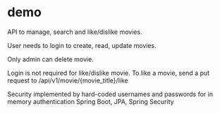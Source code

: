 # demo
 API to manage, search and like/dislike movies.
 
 
 User needs to login to  create, read, update movies.
 
 
 Only admin can delete movie.

Login is not required for like/dislike movie. To like a movie, send a put request to 
/api/v1/movie/{movie_title}/like

Security implemented by hard-coded usernames and passwords for in memory authentication
Spring Boot, JPA, Spring Security
